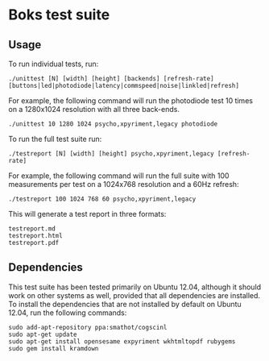 Boks test suite
===============

Usage
-----

To run individual tests, run:

	./unittest [N] [width] [height] [backends] [refresh-rate] [buttons|led|photodiode|latency|commspeed|noise|linkled|refresh]
	
For example, the following command will run the photodiode test 10 times on a 1280x1024 resolution with all three back-ends.
	
	./unittest 10 1280 1024 psycho,xpyriment,legacy photodiode
	
To run the full test suite run:

	./testreport [N] [width] [height] psycho,xpyriment,legacy [refresh-rate]
	
For example, the following command will run the full suite with 100 measurements per test on a 1024x768 resolution and a 60Hz refresh:

	./testreport 100 1024 768 60 psycho,xpyriment,legacy 
	
This will generate a test report in three formats:

	testreport.md
	testreport.html
	testreport.pdf
	
Dependencies
------------

This test suite has been tested primarily on Ubuntu 12.04, although it should work on other systems as well, provided that all dependencies are installed. To install the dependencies that are not installed by default on Ubuntu 12.04, run the following commands:

	sudo add-apt-repository ppa:smathot/cogscinl
	sudo apt-get update
	sudo apt-get install opensesame expyriment wkhtmltopdf rubygems
	sudo gem install kramdown
	
